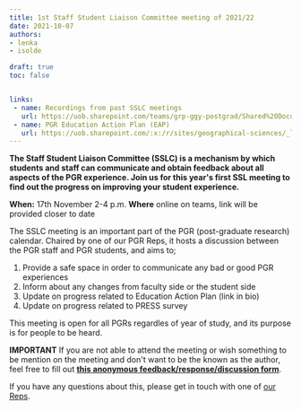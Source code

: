 ```yaml
---
title: 1st Staff Student Liaison Committee meeting of 2021/22
date: 2021-10-07
authors:
- lenka
- isolde

draft: true
toc: false


links:
 - name: Recordings from past SSLC meetings
   url: https://uob.sharepoint.com/teams/grp-ggy-postgrad/Shared%20Documents/Forms/AllItems.aspx?id=%2Fteams%2Fgrp%2Dggy%2Dpostgrad%2FShared%20Documents%2FSSLC&viewid=23b21ecf%2D2c8f%2D446b%2D9b7b%2De9cd79bdeeae
 - name: PGR Education Action Plan (EAP)
   url: https://uob.sharepoint.com/:x:/r/sites/geographical-sciences/_layouts/15/Doc.aspx?sourcedoc=%7BEE09BA0D-6000-44F9-9EF1-7DB90C7B7063%7D&file=PGR-School-of-Geographical-Sciences-EAP-djl-3.xlsx&action=default&mobileredirect=true
---
```


**The Staff Student Liaison Committee (SSLC) is a mechanism by which students and staff can communicate and obtain feedback about all aspects of the PGR experience. Join us for this year's first SSL  meeting to find out the progress on improving your student experience.**

**When:** 17th November 2-4 p.m. 
**Where** online on teams, link will be provided closer to date

The SSLC meeting is an important part of the PGR (post-graduate research) calendar. Chaired by one of our PGR Reps, it hosts a discussion between the PGR staff and PGR students, and aims to;

1. Provide a safe space in order to communicate any bad or good PGR experiences
2. Inform about any changes from faculty side or the student side 
3. Update on progress related to Education Action Plan (link in bio)
4. Update on progress related to PRESS survey

This meeting is open for all PGRs regardles of year of study, and its purpose is for people to be heard. 

**IMPORTANT** If you are not able to attend the meeting or wish something to be mention on the meeting and don't want to be the known as the author, feel free to fill out [**this anonymous feedback/response/discussion form**](https://forms.gle/TnVWgMn8ShXdvZzd6). 

If you have any questions about this, please get in touch with one of [our Reps](https://geogbrowns.info/people/). 
